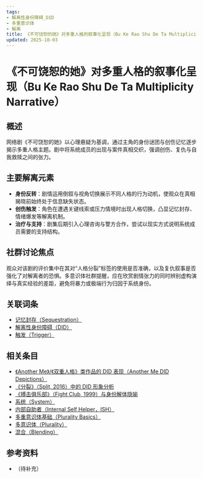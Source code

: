 ```yaml
---
tags:
- 解离性身份障碍_DID
- 多重意识体
- 解离
title: 《不可饶恕的她》对多重人格的叙事化呈现（Bu Ke Rao Shu De Ta Multiplicity Narrative）
updated: 2025-10-03
---
```


# 《不可饶恕的她》对多重人格的叙事化呈现（Bu Ke Rao Shu De Ta Multiplicity Narrative）

## 概述

网络剧《不可饶恕的她》以心理悬疑为基调，通过主角的身份谜团与创伤记忆逐步揭示多重人格主题。剧中将系统成员的出现与案件真相交织，强调创伤、复仇与自我救赎之间的张力。

## 主要解离元素

- **身份反转**：剧情运用倒叙与视角切换展示不同人格的行为动机，使观众在真相揭晓前始终处于信息缺失状态。
- **创伤触发**：角色在遭遇关键线索或压力情境时出现人格切换，凸显记忆封存、情绪爆发等解离机制。
- **治疗与支持**：剧集后期引入心理咨询与警方合作，尝试以现实方式说明系统成员需要的支持结构。

## 社群讨论焦点

观众对该剧的评价集中在其对“人格分裂”标签的使用是否准确，以及复仇叙事是否强化了对解离者的恐惧。多意识体社群提醒，应在欣赏剧情张力的同时辨别虚构演绎与真实经验的差距，避免将暴力或极端行为归因于系统身份。

## 关联词条

- [记忆封存（Sequestration）](entries/Sequestration.md)
- [解离性身份障碍（DID）](entries/DID.md)
- [触发（Trigger）](entries/Trigger.md)

## 相关条目

- [《Another Me》/《双重人格》类作品的 DID 表现（Another Me DID Depictions）](/entries/Another-Me-DID-Depictions.md)
- [《分裂》（Split, 2016）中的 DID 形象分析](/entries/Split-2016-DID-Representation.md)
- [《搏击俱乐部》（Fight Club, 1999）与身份解体隐喻](/entries/Fight-Club-1999-Identity-Metaphor.md)
- [系统（System）](/entries/System.md)
- [内部自助者（Internal Self Helper，ISH）](/entries/Internal-Self-Helper-ISH.md)
- [多重意识体基础（Plurality Basics）](/entries/Plurality-Basics.md)
- [多意识体（Plurality）](/entries/Plurality.md)
- [混合（Blending）](/entries/Blending.md)

## 参考资料

- （待补充）

